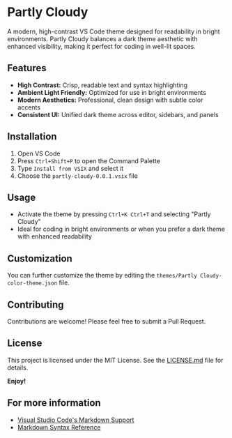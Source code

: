 # Partly Cloudy

A modern, high-contrast VS Code theme designed for readability in bright environments. Partly Cloudy balances a dark theme aesthetic with enhanced visibility, making it perfect for coding in well-lit spaces.

## Features

- **High Contrast:** Crisp, readable text and syntax highlighting
- **Ambient Light Friendly:** Optimized for use in bright environments
- **Modern Aesthetics:** Professional, clean design with subtle color accents
- **Consistent UI:** Unified dark theme across editor, sidebars, and panels

## Installation

1. Open VS Code
2. Press `Ctrl+Shift+P` to open the Command Palette
3. Type `Install from VSIX` and select it
4. Choose the `partly-cloudy-0.0.1.vsix` file

## Usage

- Activate the theme by pressing `Ctrl+K Ctrl+T` and selecting "Partly Cloudy"
- Ideal for coding in bright environments or when you prefer a dark theme with enhanced readability

## Customization

You can further customize the theme by editing the `themes/Partly Cloudy-color-theme.json` file.

## Contributing

Contributions are welcome! Please feel free to submit a Pull Request.

## License

This project is licensed under the MIT License. See the [LICENSE.md](LICENSE.md) file for details.

**Enjoy!**

## For more information

- [Visual Studio Code's Markdown Support](http://code.visualstudio.com/docs/languages/markdown)
- [Markdown Syntax Reference](https://help.github.com/articles/markdown-basics/) 
